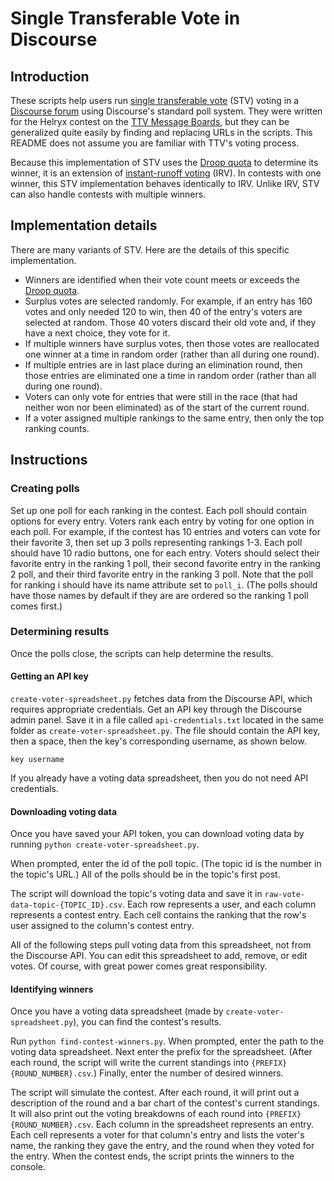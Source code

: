 # Single Transferable Vote in Discourse

## Introduction

These scripts help users run [single transferable vote](https://en.wikipedia.org/wiki/Single_transferable_vote) (STV) voting in a [Discourse forum](https://www.discourse.org) using Discourse's standard poll system. They were written for the Helryx contest on the [TTV Message Boards](https://board.ttvchannel.com/), but they can be generalized quite easily by finding and replacing URLs in the scripts. This README does not assume you are familiar with TTV's voting process.

Because this implementation of STV uses the [Droop quota](https://en.wikipedia.org/wiki/Counting_single_transferable_votes#Droop_quota) to determine its winner, it is an extension of [instant-runoff voting](https://en.wikipedia.org/wiki/Instant-runoff_voting) (IRV). In contests with one winner, this STV implementation behaves identically to IRV. Unlike IRV, STV can also handle contests with multiple winners.

## Implementation details
There are many variants of STV. Here are the details of this specific implementation.
* Winners are identified when their vote count meets or exceeds the [Droop quota](https://en.wikipedia.org/wiki/Counting_single_transferable_votes#Droop_quota).
* Surplus votes are selected randomly. For example, if an entry has 160 votes and only needed 120 to win, then 40 of the entry's voters are selected at random. Those 40 voters discard their old vote and, if they have a next choice, they vote for it.
* If multiple winners have surplus votes, then those votes are reallocated one winner at a time in random order (rather than all during one round).
* If multiple entries are in last place during an elimination round, then those entries are eliminated one a time in random order (rather than all during one round).
* Voters can only vote for entries that were still in the race (that had neither won nor been eliminated) as of the start of the current round.
* If a voter assigned multiple rankings to the same entry, then only the top ranking counts.

## Instructions

### Creating polls

Set up one poll for each ranking in the contest. Each poll should contain options for every entry. Voters rank each entry by voting for one option in each poll. For example, if the contest has 10 entries and voters can vote for their favorite 3, then set up 3 polls representing rankings 1-3. Each poll should have 10 radio buttons, one for each entry. Voters should select their favorite entry in the ranking 1 poll, their second favorite entry in the ranking 2 poll, and their third favorite entry in the ranking 3 poll. Note that the poll for ranking i should have its name attribute set to `poll_i`. (The polls should have those names by default if they are are ordered so the ranking 1 poll comes first.)

### Determining results

Once the polls close, the scripts can help determine the results.

#### Getting an API key

`create-voter-spreadsheet.py` fetches data from the Discourse API, which requires appropriate credentials. Get an API key through the Discourse admin panel. Save it in a file called `api-credentials.txt` located in the same folder as `create-voter-spreadsheet.py`. The file should contain the API key, then a space, then the key's corresponding username, as shown below.

```
key username
```

If you already have a voting data spreadsheet, then you do not need API credentials.

#### Downloading voting data

Once you have saved your API token, you can download voting data by running `python create-voter-spreadsheet.py`.

When prompted, enter the id of the poll topic. (The topic id is the number in the topic's URL.) All of the polls should be in the topic's first post.

The script will download the topic's voting data and save it in `raw-vote-data-topic-{TOPIC_ID}.csv`. Each row represents a user, and each column represents a contest entry. Each cell contains the ranking that the row's user assigned to the column's contest entry.

All of the following steps pull voting data from this spreadsheet, not from the Discourse API. You can edit this spreadsheet to add, remove, or edit votes. Of course, with great power comes great responsibility.

#### Identifying winners

Once you have a voting data spreadsheet (made by `create-voter-spreadsheet.py`), you can find the contest's results.

Run `python find-contest-winners.py`. When prompted, enter the path to the voting data spreadsheet. Next enter the prefix for the spreadsheet. (After each round, the script will write the current standings into `{PREFIX}{ROUND_NUMBER}.csv`.) Finally, enter the number of desired winners.

The script will simulate the contest. After each round, it will print out a description of the round and a bar chart of the contest's current standings. It will also print out the voting breakdowns of each round into `{PREFIX}{ROUND_NUMBER}.csv`. Each column in the spreadsheet represents an entry. Each cell represents a voter for that column's entry and lists the voter's name, the ranking they gave the entry, and the round when they voted for the entry. When the contest ends, the script prints the winners to the console.
